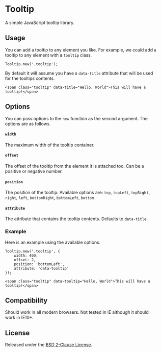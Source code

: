 # Tooltip

A simple JavaScript tooltip library.

## Usage

You can add a tooltip to any element you like. For example, we could add a tooltip to any element with a `tooltip` class.

    Tooltip.new('.tooltip');

By default it will assume you have a `data-title` attribute that will be used for the tooltips contents.

    <span class="tooltip" data-title="Hello, World">This will have a tooltip!</span>

## Options

You can pass options to the `new` function as the second argument. The options are as follows.

#### `width`

The maximum width of the tooltip container.

#### `offset`

The offset of the tooltip from the element it is attached too. Can be a positive or negative number.

#### `position`

The position of the tooltip. Available options are: `top`, `topLeft`, `topRight`, `right`, `left`, `bottomRight`, `bottomLeft`, `bottom`

#### `attribute`

The attribute that contains the tooltip contents. Defaults to `data-title`.

### Example

Here is an example using the available options.

    Tooltip.new('.tooltip', {
    	width: 400,
    	offset: 2,
    	position: 'bottomLeft',
    	attribute: 'data-tooltip'
    });

    <span class="tooltip" data-tooltip="Hello, World">This will have a tooltip!</span>

## Compatibility

Should work in all modern browsers. Not tested in IE although it should work in IE10+.

## License

Released under the [BSD 2-Clause License](http://opensource.org/licenses/BSD-2-Clause).
